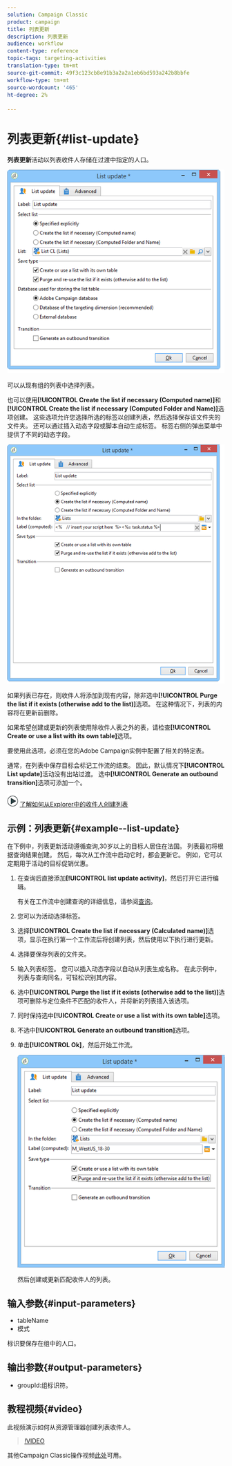 ```yaml
---
solution: Campaign Classic
product: campaign
title: 列表更新
description: 列表更新
audience: workflow
content-type: reference
topic-tags: targeting-activities
translation-type: tm+mt
source-git-commit: 49f3c123cb8e91b3a2a2a1eb6bd593a242b8bbfe
workflow-type: tm+mt
source-wordcount: '465'
ht-degree: 2%

---
```



# 列表更新{#list-update}

**列表更新**&#x200B;活动以列表收件人存储在过渡中指定的人口。

![](assets/s_user_segmentation_update_group.png)

可以从现有组的列表中选择列表。

也可以使用&#x200B;**[!UICONTROL Create the list if necessary (Computed name)]**&#x200B;和&#x200B;**[!UICONTROL Create the list if necessary (Computed Folder and Name)]**&#x200B;选项创建。 这些选项允许您选择所选的标签以创建列表，然后选择保存该文件夹的文件夹。 还可以通过插入动态字段或脚本自动生成标签。 标签右侧的弹出菜单中提供了不同的动态字段。

![](assets/s_user_segmentation_update_list_calc.png)

如果列表已存在，则收件人将添加到现有内容，除非选中&#x200B;**[!UICONTROL Purge the list if it exists (otherwise add to the list)]**&#x200B;选项。 在这种情况下，列表的内容将在更新前删除。

如果希望创建或更新的列表使用除收件人表之外的表，请检查&#x200B;**[!UICONTROL Create or use a list with its own table]**&#x200B;选项。

要使用此选项，必须在您的Adobe Campaign实例中配置了相关的特定表。

通常，在列表中保存目标会标记工作流的结束。 因此，默认情况下&#x200B;**[!UICONTROL List update]**&#x200B;活动没有出站过渡。 选中&#x200B;**[!UICONTROL Generate an outbound transition]**&#x200B;选项可添加一个。

![](assets/do-not-localize/how-to-video.png) [了解如何从Explorer中的收件人创建列表](#video)

## 示例：列表更新{#example--list-update}

在下例中，列表更新活动遵循查询,30岁以上的目标人居住在法国。 列表最初将根据查询结果创建。 然后，每次从工作流中启动它时，都会更新它。 例如，它可以定期用于活动的目标促销优惠。

1. 在查询后直接添加&#x200B;**[!UICONTROL list update activity]**，然后打开它进行编辑。

   有关在工作流中创建查询的详细信息，请参阅[查询](../../workflow/using/query.md)。

1. 您可以为活动选择标签。
1. 选择&#x200B;**[!UICONTROL Create the list if necessary (Calculated name)]**&#x200B;选项，显示在执行第一个工作流后将创建列表，然后使用以下执行进行更新。
1. 选择要保存列表的文件夹。
1. 输入列表标签。 您可以插入动态字段以自动从列表生成名称。 在此示例中，列表与查询同名，可轻松识别其内容。
1. 选中&#x200B;**[!UICONTROL Purge the list if it exists (otherwise add to the list)]**&#x200B;选项可删除与定位条件不匹配的收件人，并将新的列表插入该选项。
1. 同时保持选中&#x200B;**[!UICONTROL Create or use a list with its own table]**&#x200B;选项。
1. 不选中&#x200B;**[!UICONTROL Generate an outbound transition]**&#x200B;选项。
1. 单击&#x200B;**[!UICONTROL Ok]**，然后开始工作流。

   ![](assets/s_user_segmentation_update_list_calc_example.png)

   然后创建或更新匹配收件人的列表。

## 输入参数{#input-parameters}

* tableName
* 模式

标识要保存在组中的人口。

## 输出参数{#output-parameters}

* groupId:组标识符。

## 教程视频{#video}

此视频演示如何从资源管理器创建列表收件人。

>[!VIDEO](https://video.tv.adobe.com/v/25602/quality=12)

其他Campaign Classic操作视频[此处](https://experienceleague.adobe.com/docs/campaign-classic-learn/tutorials/overview.html?lang=zh-Hans)可用。
